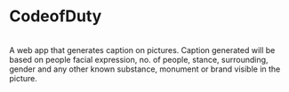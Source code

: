 # CodeofDuty
<br>
A web app that generates caption on pictures.
Caption generated will be based on people facial expression, no. of people, stance, surrounding, gender and any other known substance, monument or brand visible in the picture.
